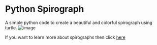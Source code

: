 # Python Spirograph
A simple python code to create a beautiful and colorful spirograph using turtle. 
![image](https://github.com/OnlineBunker/spirograph/assets/162855586/a05fd4b3-4c38-4fb5-a96f-eb160cb8f78f)

If you want to learn more about spirographs then click <a href="https://en.wikipedia.org/wiki/Spirograph#:~:text=Spirograph%20is%20a%20geometric%20drawing,Spirograph">here</a>
